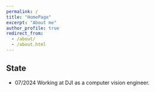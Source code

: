 ```yaml
---
permalink: /
title: "HomePage"
excerpt: "About me"
author_profile: true
redirect_from: 
  - /about/
  - /about.html
---
```


## State

* 07/2024 Working at DJI as a computer vision engineer.
